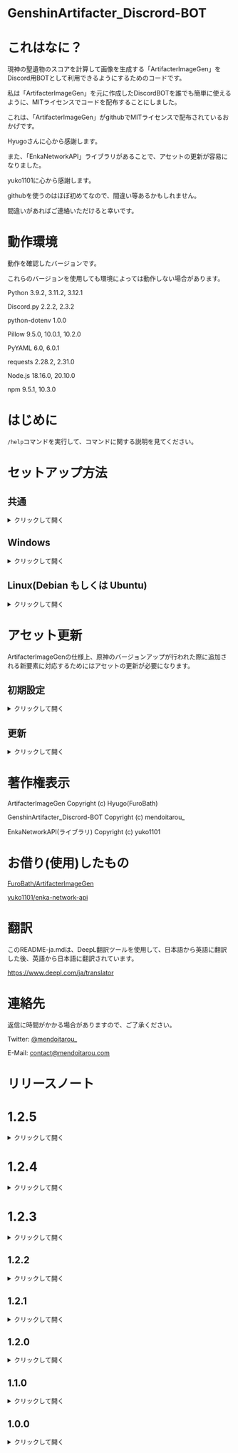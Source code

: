 # GenshinArtifacter_Discrord-BOT

# これはなに？

現神の聖遺物のスコアを計算して画像を生成する「ArtifacterImageGen」をDiscord用BOTとして利用できるようにするためのコードです。

私は「ArtifacterImageGen」を元に作成したDiscordBOTを誰でも簡単に使えるように、MITライセンスでコードを配布することにしました。

これは、「ArtifacterImageGen」がgithubでMITライセンスで配布されているおかげです。

Hyugoさんに心から感謝します。

また、「EnkaNetworkAPI」ライブラリがあることで、アセットの更新が容易になりました。

yuko1101に心から感謝します。

githubを使うのはほぼ初めてなので、間違い等あるかもしれません。

間違いがあればご連絡いただけると幸いです。

# 動作環境

動作を確認したバージョンです。

これらのバージョンを使用しても環境によっては動作しない場合があります。

Python 3.9.2, 3.11.2, 3.12.1

Discord.py 2.2.2, 2.3.2

python-dotenv 1.0.0

Pillow 9.5.0, 10.0.1, 10.2.0

PyYAML 6.0, 6.0.1

requests 2.28.2, 2.31.0

Node.js 18.16.0, 20.10.0

npm 9.5.1, 10.3.0

# はじめに

`/help`コマンドを実行して、コマンドに関する説明を見てください。

# セットアップ方法

## 共通

<details>
<summary>クリックして開く</summary>

### DiscordBOTの作成

DiscordDeveloperPortalにアクセスします。

https://discord.com/developers/applications

「New Application.」をクリックします。

(すでに専用BOTを作成している場合は、トークン生成まで読み飛ばしてください)

BOTの名称を決め、「NAME」欄に入力する。

利用規約とデベロッパーポリシーに同意し、「Create」をクリックします。

「SETTING」の「BOT」タブを選択し、「Add Bot」をクリックします。

確認ダイアログが表示されたら、「Yes, do it!」をクリックします。

(2FAが設定されている場合は、認証してください)。

### トークン生成

「TOKEN」の下にある「Copy」をクリックして、BOTトークンをコピーします。

このトークンをメモ帳などにメモ（ペースト）しておく。

このトークンは、流出しないように注意してください。

### BOTのゲートウェイ設定

「Privileged Gateway Intents」の「PRESENCE INTENT」、「SERVER MEMBERS INTENT」、「MESSAGE CONTENT INTENT」3つすべてをONにします。

変更を保存するには、忘れずに「Save Changes」をクリックしてください。

### ボットによるサーバーへの参加を許可する

メニューから「OAuth2」→「URL Generator」を選択します。

「SCOPES」の「BOT」にチェックを入れ、「BOT PERMISSIONS」を必要なパーミッションに設定します。

(サーバーを所有し、本ボットのコードを信頼している場合は、「Administrator」チェックボックスをチェックしてもよいと思われます。)

「GENERATED URL」欄に表示されたURLをコピーして、コピーしたURLにアクセスします。

ボットを参加させたいサーバーを選択し、「Yes」をクリックします。

認証が正しいことを確認し、認証をクリックします。

hCaptchaの認証をクリアして、BOTをエンカレッジする。

これで、Discord BOTの事前設定は完了です。

### ソースをダウンロード
このリポジトリをgithubからzipファイルでダウンロードするか、GithubCLIなどでcloneしてください。

https://github.com/tarou-software/GenshinArtifacter_Discrord-BOT

(ZIPファイルでダウンロードされた方は、解凍してください。)

ディレクトリ内の「.env」ファイルを開き、「Please Here Your Discord BOT TOKEN」を「Token Generation」でコピーしたBOTトークンに置き換えます。

### コンフィグを変更する

BOTのソースコードが入っているディレクトリ内に、「config.json」というファイルが存在します。

このファイルはBOTの設定を変更するものです。

**起動前に変更する必要がある箇所がある**ので、テキストエディタなどで開きます。

```
"Administrator_Name" : "Please Enter Your Name",
```

という行の「Please Enter Your Name」をあなたのニックネームに変更してください。

これは、EnkaNetworkのAPIを使用するために**必要な設定です**ので**必ず**行ってください。

また、

```
"BOT_Ver" : ~~~,
```

という項目は**変更しないで**ください。

<details>
<summary>任意の設定</summary>

#### uid_register

```
"uid_register" : true,
```

この項目を変更することで、UIDの登録を可能にするかしないかを設定できます。

- 有効にする場合は、「true」
- 無効にする場合は、「false」

に変更してください。

(初期設定は有効の「true」です。)

#### image_uid_mode

```
"image_uid_mode" : true
```

この項目を変更することで、タイミングによっては別の人の画像が送信されるという事態を回避することができます。

- 有効にする場合は、「true」
- 無効にする場合は、「false」

に変更してください。

(初期設定は有効の「true」です。)

</details>

</details>

## Windows

<details>
<summary>クリックして開く</summary>

バージョンの確認コマンドを実行してpythonがインストールされているかを確認します。

```
python --version
```

バージョンが表示されたらOKです。

(インストールされていない場合、[公式ページ](https://www.python.org/)からインストーラーをダウンロードしてインストールしてください。)

pipを使用して、各ライブラリをインストールします。

コマンドは以下のとおりです。

各種ライブラリをインストールします。
```
pip install discord.py
```

```
pip install python-dotenv
```

```
pip install Pillow
```

```
pip install pyyaml
```

```
pip install requests
```

すべてが正しくインストールされたことを確認してください。

(Pillowのバージョンは必ず9.5.0以上にしてください。ArtifacterImageGenが動作しません。例:8.1.2では動きません。)

### BOTを起動する

コマンドプロンプトなどを起動します。

カレントディレクトリをソースディレクトリに変更します。

次のコマンドを実行します。

```
python bot_start.py
```

(バッチスクリプトファイルを作成することをお勧めします。）

「Ready! Name:~~」と表示され、Discord上でBOTが正常に動作していることを確認してください。

</details>

## Linux(Debian もしくは Ubuntu)

<details>
<summary>クリックして開く</summary>

### Pythonのセットアップ

バージョンの確認コマンドを実行してpythonがインストールされているかを確認します。

```
python3 --version
```

バージョンが表示されたらOKです。

pipをインストールします。

```
sudo apt update
sudo apt install python3-pip
```

pipを使用して、各ライブラリをインストールします。

コマンドは以下のとおりです。

各種ライブラリをインストールします。
```
pip3 install discord.py
```

```
pip3 install python-dotenv
```

```
pip3 install Pillow
```

```
pip3 install pyyaml
```

```
pip3 install requests
```

すべてが正しくインストールされたことを確認してください。

(Pillowのバージョンは必ず9.5.0以上にしてください。ArtifacterImageGenが動作しません。例:8.1.2では動きません。)

### BOTを起動する

コマンドプロンプトなどを起動します。

カレントディレクトリをソースディレクトリに変更します。

次のコマンドを実行します。

```
python3 bot_start.py
```

(シェルスクリプトファイルを作成することをお勧めします。）

「Ready! Name:~~」と表示され、Discord上でBOTが正常に動作していることを確認してください。

</details>

# アセット更新

ArtifacterImageGenの仕様上、原神のバージョンアップが行われた際に追加される新要素に対応するためにはアセットの更新が必要になります。

## 初期設定

<details>
<summary>クリックして開く</summary>

### Node.jsのインストール

以下のコマンドでLTS版のNode.jsをインストールします。

```
curl -fsSL https://deb.nodesource.com/setup_lts.x | sudo -E bash -
sudo apt install nodejs -y
```

### ライブラリのインストール

カレントディレクトリをソースディレクトリに変更します。

次のコマンドを実行します。

```
npm install enka-network-api
```

</details>

## 更新

<details>
<summary>クリックして開く</summary>

**重要**
更新するときは、EnkaNetworkがメンテナンスをしていないことを確認してください。

更新をするには、カレントディレクトリをソースディレクトリに変更し以下のコマンドを実行します。

```
node asset_update.js
```

(シェルスクリプトファイルを作成することをお勧めします。）

実行すると、自動でキャラクター・武器・聖遺物のアセットを更新します。

更新時にBOTの再起動は不要です。

</details>

# 著作権表示

ArtifacterImageGen Copyright (c) Hyugo(FuroBath)

GenshinArtifacter_Discrord-BOT Copyright (c) mendoitarou_

EnkaNetworkAPI(ライブラリ) Copyright (c) yuko1101


# お借り(使用)したもの

[FuroBath/ArtifacterImageGen](https://github.com/FuroBath/ArtifacterImageGen)

[yuko1101/enka-network-api](https://github.com/yuko1101/enka-network-api)

# 翻訳
このREADME-ja.mdは、DeepL翻訳ツールを使用して、日本語から英語に翻訳した後、英語から日本語に翻訳されています。

https://www.deepl.com/ja/translator

# 連絡先

返信に時間がかかる場合がありますので、ご了承ください。

Twitter: [@mendoitarou_](https://twitter.com/mendoitarou_)

E-Mail: [contact@mendoitarou.com](mailto:contact@mendoitarou.com)

# リリースノート

# 1.2.5

<details>
<summary>クリックして開く</summary>

- 新しいプレイヤーアイコン形式への対応
- APIの返答をキャッシュするように仕様変更(APIの推奨される動作)

</details>

# 1.2.4

<details>
<summary>クリックして開く</summary>

- UIDを手動で入力して画像を生成するコマンドを追加

</details>

# 1.2.3

<details>
<summary>クリックして開く</summary>

- キャラクターの凸数が表示されない問題を修正

</details>

## 1.2.2

<details>
<summary>クリックして開く</summary>

- 聖遺物をつけていないキャラの画像を生成しようとしたときに、エラーが発生して画像が生成されない問題を修正。

</details>

## 1.2.1

<details>
<summary>クリックして開く</summary>

- BOTに関する情報を確認するコマンド名を変更
- コマンドの説明を見れるコマンドを追加

</details>

## 1.2.0

<details>
<summary>クリックして開く</summary>

- 生成画像キャラの元素に応じて埋め込みの色を変化
- アセット更新プログラムを追加

</details>

## 1.1.0

<details>
<summary>クリックして開く</summary>

- APIのルールに従えていない箇所があったので修正。
- UIDを登録しなかった場合の動作を変更
- 動作変更に伴い、/build_noコマンドの削除
- 画像生成の際、タイミングによっては別ユーザーの画像が生成される可能性がある問題を修正(コンフィグでON/OFF可能)
- 動作変更に伴い、READMEに説明を追記

</details>

## 1.0.0

<details>
<summary>クリックして開く</summary>

- 初期リリース

</details>
